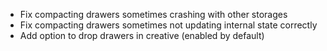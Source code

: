 * Fix compacting drawers sometimes crashing with other storages
* Fix compacting drawers sometimes not updating internal state correctly 
* Add option to drop drawers in creative (enabled by default)